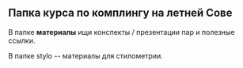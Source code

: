 ## Папка курса по комплингу на летней Сове

В папке **материалы** ищи конспекты / презентации пар и полезные ссылки. 

В папке stylo -- материалы для стилометрии. 
